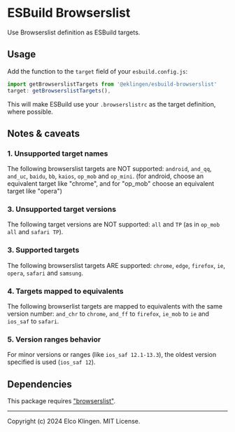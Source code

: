 # ESBuild Browserslist

Use Browserslist definition as ESBuild targets.

## Usage

Add the function to the `target` field of your `esbuild.config.js`:

```javascript
import getBrowserslistTargets from '@eklingen/esbuild-browserslist'
target: getBrowserslistTargets(),
```

This will make ESBuild use your `.browserslistrc` as the target definition, where possible.

## Notes & caveats

### 1. Unsupported target names

The following browserslist targets are NOT supported:
`android`, `and_qq`, `and_uc`, `baidu`, `bb`, `kaios`, `op_mob` and `op_mini`.
(for android, choose an equivalent target like "chrome", and for "op_mob" choose an equivalent target like "opera")

### 3. Unsupported target versions

The following target versions are NOT supported:
`all` and `TP` (as in `op_mob all` and `safari TP`).

### 3. Supported targets

The following browserslist targets ARE supported:
`chrome`, `edge`, `firefox`, `ie`, `opera`, `safari` and `samsung`.

### 4. Targets mapped to equivalents

The following browserlist targets are mapped to equivalents with the same version number:
`and_chr` to `chrome`, `and_ff` to `firefox`, `ie_mob` to `ie` and `ios_saf` to `safari`.

### 5. Version ranges behavior

For minor versions or ranges (like `ios_saf 12.1-13.3`), the oldest version specified is used (`ios_saf 12`).

## Dependencies

This package requires ["browserslist"](https://www.npmjs.com/package/browserslist).

---

Copyright (c) 2024 Elco Klingen. MIT License.
